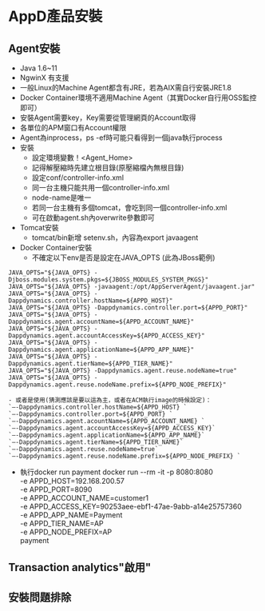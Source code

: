 # AppD產品安裝

## Agent安裝 
- Java 1.6~11
- NgwinX 有支援
- 一般Linux的Machine Agent都含有JRE，若為AIX需自行安裝JRE1.8
- Docker Container環境不適用Machine Agent（其實Docker自行用OSS監控即可）
- 安裝Agent需要key，Key需要從管理網頁的Account取得
- 各單位的APM窗口有Account權限
- Agent為inprocess，ps -ef時可能只看得到一個java執行process
- 安裝
	- 設定環境變數！<Agent_Home>
	- 記得解壓縮時先建立根目錄(原壓縮檔內無根目錄)
	- 設定conf/controller-info.xml
	- 同一台主機只能共用一個controller-info.xml
	- node-name是唯一
	- 若同一台主機有多個tomcat，會吃到同一個controller-info.xml
	- 可在啟動agent.sh內overwrite參數即可
- Tomcat安裝
	- tomcat/bin新增 setenv.sh，內容為export javaagent
- Docker Container安裝
	- 不確定以下env是否是設定在JAVA_OPTS (此為JBoss範例)  
	
`JAVA_OPTS="${JAVA_OPTS} -Djboss.modules.system.pkgs=${JBOSS_MODULES_SYSTEM_PKGS}" `
`JAVA_OPTS="${JAVA_OPTS} -javaagent:/opt/AppServerAgent/javaagent.jar" `
`JAVA_OPTS="${JAVA_OPTS} -Dappdynamics.controller.hostName=${APPD_HOST}" `
`JAVA_OPTS="${JAVA_OPTS} -Dappdynamics.controller.port=${APPD_PORT}" `
`JAVA_OPTS="${JAVA_OPTS} -Dappdynamics.agent.accountName=${APPD_ACCOUNT_NAME}" `
`JAVA_OPTS="${JAVA_OPTS} -Dappdynamics.agent.accountAccessKey=${APPD_ACCESS_KEY}" `
`JAVA_OPTS="${JAVA_OPTS} -Dappdynamics.agent.applicationName=${APPD_APP_NAME}" `
`JAVA_OPTS="${JAVA_OPTS} -Dappdynamics.agent.tierName=${APPD_TIER_NAME}" `
`JAVA_OPTS="${JAVA_OPTS} -Dappdynamics.agent.reuse.nodeName=true"  `
`JAVA_OPTS="${JAVA_OPTS} -Dappdynamics.agent.reuse.nodeName.prefix=${APPD_NODE_PREFIX}" `
 
 
	- 或者是使用(猜測應該是要以這為主，或者在ACM執行image的時候設定)： 
 	`–-Dappdynamics.controller.hostName=${APPD_HOST} `
 	`–-Dappdynamics.controller.port=${APPD_PORT} `
 	`–-Dappdynamics.agent.acountName=${APPD_ACCOUNT_NAME} `
 	`–-Dappdynamics.agent.accountAccessKey=${APPD_ACCESS_KEY}`
	`–-Dappdynamics.agent.applicationName=${APPD_APP_NAME}`
	`–-Dappdynamics.agent.tierName=${APPD_TIER_NAME}`
	`–-Dappdynamics.agent.reuse.nodeName=true`
	`–-Dappdynamics.agent.reuse.nodeName.prefix=${APPD_NODE_PREFIX} ` 

- 執行docker run
 payment
docker run --rm -it -p 8080:8080 \
-e APPD_HOST=192.168.200.57 \
-e APPD_PORT=8090 \
-e APPD_ACCOUNT_NAME=customer1 \
-e APPD_ACCESS_KEY=90253aee-ebf1-47ae-9abb-a14e25757360 \
-e APPD_APP_NAME=Payment \
-e APPD_TIER_NAME=AP \
-e APPD_NODE_PREFIX=AP \
payment

## Transaction analytics"啟用"

## 安裝問題排除
<!--stackedit_data:
eyJoaXN0b3J5IjpbLTE2NzQwNjkwNzMsMTQ0MTQ5MDY0NiwtMz
Y3NjUxODgyXX0=
-->